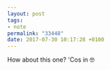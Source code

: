 ```yaml
---
layout: post
tags:
- note
permalink: "33448"
date: 2017-07-30 10:17:28 +0100
---
```


How about this one? 'Cos in 🤓
